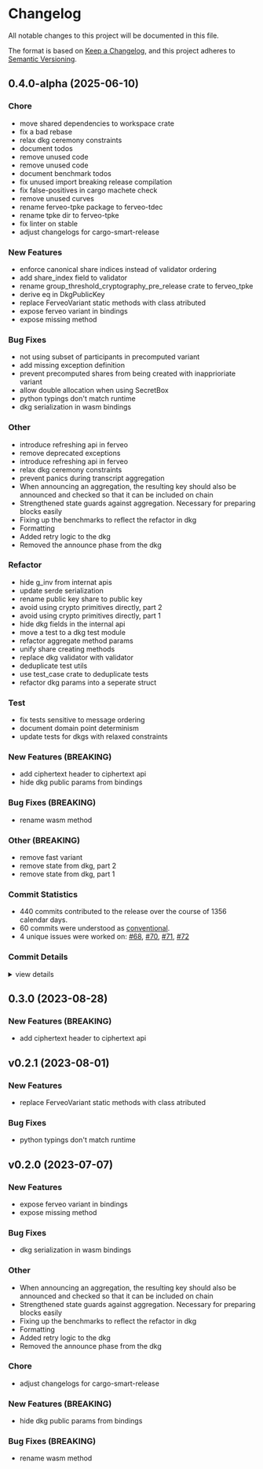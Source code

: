 # Changelog

All notable changes to this project will be documented in this file.

The format is based on [Keep a Changelog](https://keepachangelog.com/en/1.0.0/),
and this project adheres to [Semantic Versioning](https://semver.org/spec/v2.0.0.html).

## 0.4.0-alpha (2025-06-10)

<csr-id-983110c4dbb41eb7f0fba2c06f561b68718d0f29/>
<csr-id-dc2f1675b32f9550bf9333091e8f06ad130397e9/>
<csr-id-f98a417091644cf7b99b7c4702fadb0629a9d0cf/>
<csr-id-72b8484010979d5564dff9f89556f0e1564911e1/>
<csr-id-d547a81743fc21679cc2e2d199c7e2f97424fe5d/>
<csr-id-280c37e8eda75a982b0c281f8da655f149c035df/>
<csr-id-e79b4e5b05f83d16e23388edb04f2fed4674a355/>
<csr-id-87c5f34fd44dfefe85f345c324535868a70df30a/>
<csr-id-0e6c03ee643af057ddae5c275d33879019776c5b/>
<csr-id-749a846bb9a5c129bbc0cf7ff25a84ca6dbdb8a5/>
<csr-id-58002f50155df31a11b9d58d94750a2ed1076102/>
<csr-id-de4cde2db6ac5f87f7675e8956bb4c71f067bb4f/>
<csr-id-99632e8af6477a1e8d46d198fb7144a5c015a49f/>
<csr-id-0eb5bd48b598709dd0fc54adb424f5f41ce52e92/>
<csr-id-0117a87d8fd753b60d55570c6587a81d5cfd6051/>
<csr-id-93807a2c92a271e7c0f8ebc31c76604d805fbd7c/>
<csr-id-47138489bc9567674b57d61b0d105ff6c1c7cb6c/>
<csr-id-81bc1cbb7c51db655db859684f29f86150bba072/>
<csr-id-e6a7f6e55a34d892e664160f1f8cffe6e88c79da/>
<csr-id-caef6ef73dd43a9952d783fcf18abb893b36635f/>
<csr-id-159475028209948eb40388458a24b0a086afc311/>
<csr-id-d3fb002e52774cd14bff0d1187a2634fad6eea51/>
<csr-id-d786fae33b01cd0863f29b70810dfcc847f2542b/>
<csr-id-09f26b39ddc71d9a4b1f226e2dafbdb4c51a7caa/>
<csr-id-ec58fe1828d0560525c80cd1dc4013915b0ac54e/>
<csr-id-b67aef9622d3b7a936ba3f930fb13609ae55a409/>
<csr-id-ba12d6b861447d4f2017cee37fe075651d114534/>
<csr-id-0ef7de4c9b4442e2c6125d457de9420146be50b7/>
<csr-id-cfa8c990aa166623d4c596f2a4eb5638ab8a8848/>
<csr-id-8b26396cc26ceeddca52dc37ac9461f0bb93ecfe/>
<csr-id-514221ebb052f6757c49c0c7ed2ff097fb878b34/>
<csr-id-3d987585e28c5543107af5cb3705af28fae88461/>
<csr-id-4bb41585cd6f93e58bbd047c27fd3e68ab9e723e/>
<csr-id-4af8017fa6921c14080dab7790f519cd9394a7d5/>
<csr-id-935be2dc056a8d295fff8c2e937fc23f8fa80f7e/>
<csr-id-52f441cae1ac8ed6c88743082bd2434f3cad9012/>
<csr-id-66d25aecb5a3e29784f6d2ef1a7977ce4a2d406a/>
<csr-id-06ae244941d8eb93aff63a4ff1e5088c3deccd1b/>
<csr-id-4a8375d1873560241ae8eea96230a42635ed1764/>
<csr-id-9aca6aeeef0f88b5d9968829944caf6aec068398/>
<csr-id-6fd65bd506a0502da39ea4fa292e5fc1669abc27/>
<csr-id-6e3369d11cfd4ec751775e1eee82f8192b51943e/>
<csr-id-c9f1adc19198464d99d5759391e6b967ab505a70/>
<csr-id-315d2b4cc2825e13820d9c64639490c44b538385/>

### Chore

 - <csr-id-983110c4dbb41eb7f0fba2c06f561b68718d0f29/> move shared dependencies to workspace crate
 - <csr-id-dc2f1675b32f9550bf9333091e8f06ad130397e9/> fix a bad rebase
 - <csr-id-f98a417091644cf7b99b7c4702fadb0629a9d0cf/> relax dkg ceremony constraints
 - <csr-id-72b8484010979d5564dff9f89556f0e1564911e1/> document todos
 - <csr-id-d547a81743fc21679cc2e2d199c7e2f97424fe5d/> remove unused code
 - <csr-id-280c37e8eda75a982b0c281f8da655f149c035df/> remove unused code
 - <csr-id-e79b4e5b05f83d16e23388edb04f2fed4674a355/> document benchmark todos
 - <csr-id-87c5f34fd44dfefe85f345c324535868a70df30a/> fix unused import breaking release compilation
 - <csr-id-0e6c03ee643af057ddae5c275d33879019776c5b/> fix false-positives in cargo machete check
 - <csr-id-749a846bb9a5c129bbc0cf7ff25a84ca6dbdb8a5/> remove unused curves
 - <csr-id-58002f50155df31a11b9d58d94750a2ed1076102/> rename ferveo-tpke package to ferveo-tdec
 - <csr-id-de4cde2db6ac5f87f7675e8956bb4c71f067bb4f/> rename tpke dir to ferveo-tpke
 - <csr-id-99632e8af6477a1e8d46d198fb7144a5c015a49f/> fix linter on stable
 - <csr-id-0eb5bd48b598709dd0fc54adb424f5f41ce52e92/> adjust changelogs for cargo-smart-release

### New Features

 - <csr-id-6670da7df8e0ff8c2210900cdb44a18dfd220892/> enforce canonical share indices instead of validator ordering
 - <csr-id-830cbc859b23c0bf43373bf47c18aedbb54943a2/> add share_index field to validator
 - <csr-id-40cf1c380f682fd99ebeafae8ae296befb3fb81e/> rename group_threshold_cryptography_pre_release crate to ferveo_tpke
 - <csr-id-52efe010264bdd5978111e148190359b9383d53e/> derive eq in DkgPublicKey
 - <csr-id-50511fff3c9829d6f2004360be93b67730f66f1f/> replace FerveoVariant static methods with class atributed
 - <csr-id-e8d05981ee2cc983966c037babeebe5ba0134ffc/> expose ferveo variant in bindings
 - <csr-id-e51656260f2ec8c607add8a63e6832786915b201/> expose missing method

### Bug Fixes

 - <csr-id-975dae0d5f8d1a2e5c061fbc8d11b1cc73c867d7/> not using subset of participants in precomputed variant
 - <csr-id-e903c1ba6f84c9656aa5777b62a0885362c6fa08/> add missing exception definition
 - <csr-id-aebaab39e18a1c114e2aaae62ec9061d49f7a78a/> prevent precomputed shares from being created with inapprioriate variant
 - <csr-id-b8fd959943c604eb0152e6715a13095501b906bb/> allow double allocation when using SecretBox
 - <csr-id-be900653a80e3570300f5a126af98660ab59a7d2/> python typings don't match runtime
 - <csr-id-99ebfecdb7967c4858f918d27ce13cc635c329ac/> dkg serialization in wasm bindings

### Other

 - <csr-id-0117a87d8fd753b60d55570c6587a81d5cfd6051/> introduce refreshing api in ferveo
 - <csr-id-93807a2c92a271e7c0f8ebc31c76604d805fbd7c/> remove deprecated exceptions
 - <csr-id-47138489bc9567674b57d61b0d105ff6c1c7cb6c/> introduce refreshing api in ferveo
 - <csr-id-81bc1cbb7c51db655db859684f29f86150bba072/> relax dkg ceremony constraints
 - <csr-id-e6a7f6e55a34d892e664160f1f8cffe6e88c79da/> prevent panics during transcript aggregation
 - <csr-id-caef6ef73dd43a9952d783fcf18abb893b36635f/> When announcing an aggregation, the resulting key should also be announced and checked so that it can be included on chain
 - <csr-id-159475028209948eb40388458a24b0a086afc311/> Strengthened state guards against aggregation. Necessary for preparing blocks easily
 - <csr-id-d3fb002e52774cd14bff0d1187a2634fad6eea51/> Fixing up the benchmarks to reflect the refactor in dkg
 - <csr-id-d786fae33b01cd0863f29b70810dfcc847f2542b/> Formatting
 - <csr-id-09f26b39ddc71d9a4b1f226e2dafbdb4c51a7caa/> Added retry logic to the dkg
 - <csr-id-ec58fe1828d0560525c80cd1dc4013915b0ac54e/> Removed the announce phase from the dkg

### Refactor

 - <csr-id-b67aef9622d3b7a936ba3f930fb13609ae55a409/> hide g_inv from internat apis
 - <csr-id-ba12d6b861447d4f2017cee37fe075651d114534/> update serde serialization
 - <csr-id-0ef7de4c9b4442e2c6125d457de9420146be50b7/> rename public key share to public key
 - <csr-id-cfa8c990aa166623d4c596f2a4eb5638ab8a8848/> avoid using crypto primitives directly, part 2
 - <csr-id-8b26396cc26ceeddca52dc37ac9461f0bb93ecfe/> avoid using crypto primitives directly, part 1
 - <csr-id-514221ebb052f6757c49c0c7ed2ff097fb878b34/> hide dkg fields in the internal api
 - <csr-id-3d987585e28c5543107af5cb3705af28fae88461/> move a test to a dkg test module
 - <csr-id-4bb41585cd6f93e58bbd047c27fd3e68ab9e723e/> refactor aggregate method params
 - <csr-id-4af8017fa6921c14080dab7790f519cd9394a7d5/> unify share creating methods
 - <csr-id-935be2dc056a8d295fff8c2e937fc23f8fa80f7e/> replace dkg validator with validator
 - <csr-id-52f441cae1ac8ed6c88743082bd2434f3cad9012/> deduplicate test utils
 - <csr-id-66d25aecb5a3e29784f6d2ef1a7977ce4a2d406a/> use test_case crate to deduplicate tests
 - <csr-id-06ae244941d8eb93aff63a4ff1e5088c3deccd1b/> refactor dkg params into a seperate struct

### Test

 - <csr-id-4a8375d1873560241ae8eea96230a42635ed1764/> fix tests sensitive to message ordering
 - <csr-id-9aca6aeeef0f88b5d9968829944caf6aec068398/> document domain point determinism
 - <csr-id-6fd65bd506a0502da39ea4fa292e5fc1669abc27/> update tests for dkgs with relaxed constraints

### New Features (BREAKING)

 - <csr-id-1800d3c5db164947c7cae35433fb8e3ad2650b66/> add ciphertext header to ciphertext api
 - <csr-id-8b6e6f5834d7b736a1d7baf3ddbfa7c60837b9bb/> hide dkg public params from bindings

### Bug Fixes (BREAKING)

 - <csr-id-7388027cb6c77357e8b4d24a891e24a9b4ea2031/> rename wasm method

### Other (BREAKING)

 - <csr-id-6e3369d11cfd4ec751775e1eee82f8192b51943e/> remove fast variant
 - <csr-id-c9f1adc19198464d99d5759391e6b967ab505a70/> remove state from dkg, part 2
 - <csr-id-315d2b4cc2825e13820d9c64639490c44b538385/> remove state from dkg, part 1

### Commit Statistics

<csr-read-only-do-not-edit/>

 - 440 commits contributed to the release over the course of 1356 calendar days.
 - 60 commits were understood as [conventional](https://www.conventionalcommits.org).
 - 4 unique issues were worked on: [#68](https://github.com/nucypher/ferveo/issues/68), [#70](https://github.com/nucypher/ferveo/issues/70), [#71](https://github.com/nucypher/ferveo/issues/71), [#72](https://github.com/nucypher/ferveo/issues/72)

### Commit Details

<csr-read-only-do-not-edit/>

<details><summary>view details</summary>

 * **[#68](https://github.com/nucypher/ferveo/issues/68)**
    - Simplify validator sets in dkg state machine ([`73b729a`](https://github.com/nucypher/ferveo/commit/73b729a523b391d40e7a9fe4cbbcdb17557cf089))
 * **[#70](https://github.com/nucypher/ferveo/issues/70)**
    - Dkg State Machine refactor ([`8594316`](https://github.com/nucypher/ferveo/commit/85943169e27d7dbbdce835d6563ac4d838a410e1))
 * **[#71](https://github.com/nucypher/ferveo/issues/71)**
    - Added serialization/deserialization to the dkg state machine ([`653be13`](https://github.com/nucypher/ferveo/commit/653be13c8a9d7de2e98ac76eca3aadf8f8cadf4a))
 * **[#72](https://github.com/nucypher/ferveo/issues/72)**
    - Refactor subproductdomain ([`2d8026b`](https://github.com/nucypher/ferveo/commit/2d8026b2299fd9b67c77fb3b4e565ff9f4e6505b))
 * **Uncategorized**
    - Release ferveo-common-nucypher-temp4 v0.4.0-alpha, subproductdomain-nucypher-temp4 v0.4.0-alpha, ferveo-tdec-temp4 v0.4.0-alpha, ferveo-nucypher-temp4 v0.4.0-alpha ([`b962402`](https://github.com/nucypher/ferveo/commit/b96240209bea70d43016a66301af9bf5fe5a8970))
    - Cargo stuff ([`888535c`](https://github.com/nucypher/ferveo/commit/888535c2b932f855e6080ad388f5a800644cc607))
    - TODO ([`29fdc1a`](https://github.com/nucypher/ferveo/commit/29fdc1a69d5d073f54035d06a7c3279a353c6fa8))
    - Python binding tests for handover ([`0c2e2e3`](https://github.com/nucypher/ferveo/commit/0c2e2e38e1e20506dc3cfe27c1e9722bd17effee))
    - Reminder to randomize ETH addresses in tests ([`901d4fb`](https://github.com/nucypher/ferveo/commit/901d4fb39691891d91ea54bd8bf6c57c5b2e3b53))
    - Refactor tests in python bindings ([`55f006f`](https://github.com/nucypher/ferveo/commit/55f006f5e828d751f0c7a85b0ef25cdc1d383d46))
    - Handover in python bindings ([`05a5dd1`](https://github.com/nucypher/ferveo/commit/05a5dd100a51992e40c0a00b416fca9b5b1f28ac))
    - High-level API for finalizing handover ([`ee8f838`](https://github.com/nucypher/ferveo/commit/ee8f838133956e9287d07a4679f2eb0f67637616))
    - Make HandoverTranscript serializable ([`f3e8852`](https://github.com/nucypher/ferveo/commit/f3e885252d2861348a3ddbda4b2dd02c578150ab))
    - Unused type ([`d326da4`](https://github.com/nucypher/ferveo/commit/d326da40987210a38682e2132bc654cd3b295624))
    - Function to generate handover transcript at the API level ([`afed604`](https://github.com/nucypher/ferveo/commit/afed6040b803c85562ff278b37edb3a09f585361))
    - Function to generate handover transcripts at the DKG level ([`7732a96`](https://github.com/nucypher/ferveo/commit/7732a963f421331b7e71e051842fa33abae67874))
    - Rename finalize_handover ([`2dbc033`](https://github.com/nucypher/ferveo/commit/2dbc033d8babf6d21d835095fc410cc6d2fd7506))
    - Comments ([`ba2b56a`](https://github.com/nucypher/ferveo/commit/ba2b56ab9f8e162c24a79f9c3821a92dd86a6435))
    - Use aggregate.get_share_for_validator() ([`3140a63`](https://github.com/nucypher/ferveo/commit/3140a63f6d7a275fff9a868e14928451a4eed4f1))
    - Refactor domain points ([`7320560`](https://github.com/nucypher/ferveo/commit/7320560a0524248ae1683f3623ee4b9e0f2c74e1))
    - Bye bye, PubliclyVerifiableParams ([`8c13439`](https://github.com/nucypher/ferveo/commit/8c13439fafb6e70d54cda312f09b49ad03b864db))
    - Sq address ([`487a433`](https://github.com/nucypher/ferveo/commit/487a433b1b4e92a1233c2fb05a5d5a1e738f45c0))
    - Sq annoying ([`c3f4181`](https://github.com/nucypher/ferveo/commit/c3f41818aa20ee978f4c05619188d878c46394e9))
    - PubliclyVerifiableDKG now internally maps Validators by index, not address ([`ea66d41`](https://github.com/nucypher/ferveo/commit/ea66d41737637ce7a8da6cb641cd12282ce1c1a1))
    - Asdfasdf ([`4aa660b`](https://github.com/nucypher/ferveo/commit/4aa660bd5fe8e7fa1181fea113356c46e8209981))
    - Test checking that PubliclyVerifiableDkg doesn't reorder validators ([`f6c2747`](https://github.com/nucypher/ferveo/commit/f6c2747e4689da21cedc5b96b10e7fbb31bed844))
    - Remove annoying debug message ([`3a17d76`](https://github.com/nucypher/ferveo/commit/3a17d76245d1358b47db0d462ce08e5ef54175ce))
    - Some additional test clarifications ([`f0f342b`](https://github.com/nucypher/ferveo/commit/f0f342bf58dbfe3c2b5f473ad50ca63ebb30c468))
    - High-level test showing handover using the PVSS API ([`cdf2c2f`](https://github.com/nucypher/ferveo/commit/cdf2c2f14236c9f4aa42dccbb727911f9dabbfd6))
    - Additional pvss-level checks before and after handover ([`7b5ff45`](https://github.com/nucypher/ferveo/commit/7b5ff45b709a6ce9b13124e15093d29918684780))
    - Simplify do_verify_full and do_verify_aggregation API ([`eccc0e3`](https://github.com/nucypher/ferveo/commit/eccc0e304a411f896d6e83d744581dd271ec843a))
    - Function to validate single share from transcript components ([`9980328`](https://github.com/nucypher/ferveo/commit/9980328a0da5036e672e250ed621d787d765ef1f))
    - First pass at handover function at PVSS level ([`7d7a761`](https://github.com/nucypher/ferveo/commit/7d7a761ae55dd52f54b5e330d54db6d90653cec8))
    - Add share index to HandoverTranscript struct ([`4d6f8a4`](https://github.com/nucypher/ferveo/commit/4d6f8a41760869697fd117ef496569a223abe1f8))
    - Always validate handover transcripts when finalizing them ([`653edd3`](https://github.com/nucypher/ferveo/commit/653edd353be98d6ac2159b8150d751e5a917cb91))
    - Extract function to generate share commitments from transcript poly commitments ([`4156211`](https://github.com/nucypher/ferveo/commit/4156211fd5d6fdc703fa7b2e9cf136c293650ff2))
    - Linting ([`5bf2f80`](https://github.com/nucypher/ferveo/commit/5bf2f80e103447c328974c18176ba1c5cfe8df77))
    - Function to finalize handover by the departing participant ([`f7f1230`](https://github.com/nucypher/ferveo/commit/f7f1230b5bdd1769aa391e22bf6ff2de106fa04a))
    - Extend test to show handover can finalize correctly ([`852ca44`](https://github.com/nucypher/ferveo/commit/852ca44e186503744cb92d6959ba527eb54103c4))
    - Draft for testing handover transcripts ([`9ac5f88`](https://github.com/nucypher/ferveo/commit/9ac5f88801e2cdf422a9cdad2cbe55ae12730c6c))
    - First draft of HandoverTranscript - a.k.a. The Baton ([`3a4b356`](https://github.com/nucypher/ferveo/commit/3a4b3568e9e9efe539069e53604098712e16a227))
    - Merge pull request #186 from cygnusv/spongebob ([`bc64858`](https://github.com/nucypher/ferveo/commit/bc6485811b40b1025115159a2504f49fac4789a8))
    - Link some TODOs and FIXMEs with issues ([`f7a0065`](https://github.com/nucypher/ferveo/commit/f7a00658cd121c2c1304d3ea628240765053515d))
    - Remove generator inverse from API ([`bf1cf0f`](https://github.com/nucypher/ferveo/commit/bf1cf0fd965edb3e7530ccefab428d1dad08c9dd))
    - Remove unnecessary code in context.rs ([`0efb567`](https://github.com/nucypher/ferveo/commit/0efb567655f681d6f007fe1624c7d60515d0423b))
    - At the API level, use local type for Refresh Transcripts ([`664f8ea`](https://github.com/nucypher/ferveo/commit/664f8eae55e0d27cddc49b1996e128bb2879c004))
    - Common test parameters for shares_num and threshold ([`66bfd37`](https://github.com/nucypher/ferveo/commit/66bfd37cb705e4e4e0862b0aa5c4c1c6d3fee698))
    - Code areas marked for refactor or removal ([`35eb653`](https://github.com/nucypher/ferveo/commit/35eb65318e24e689bb5370895b75aa7ab2827eaa))
    - Fix share refresh test at the API level! ([`096b91c`](https://github.com/nucypher/ferveo/commit/096b91c12fad2da9f1969f24a8d9e2be98388f1b))
    - Add refresh functionality at API level ([`b6aac7d`](https://github.com/nucypher/ferveo/commit/b6aac7d1bad08d3d823aeeb27c6fe730b26185a1))
    - New AggregatedTranscript constructor from an existing aggregate ([`5c797aa`](https://github.com/nucypher/ferveo/commit/5c797aab811576e63ef97071df155555672dead1))
    - Consider using multipairings ([`a3f607d`](https://github.com/nucypher/ferveo/commit/a3f607dcf5961973ad365f5bb5ed14d5272d3547))
    - Generating random DKG public keys should only be a test function ([`031aad5`](https://github.com/nucypher/ferveo/commit/031aad5788fae91e58fb0dd0831336ddf17b0b4f))
    - Use PublicKeys instead of internal G2 type when possible ([`8296118`](https://github.com/nucypher/ferveo/commit/8296118807587b04a6773c9edb2116635c1a349a))
    - Explicitly rename DKG PublicKeys to avoid confusion with Validator PKs ([`dceac71`](https://github.com/nucypher/ferveo/commit/dceac71f876f4f5f487aa3538697efa35a64d861))
    - Assorted cleanup ([`b3df880`](https://github.com/nucypher/ferveo/commit/b3df8808f391cb1710be507725277e3ad08a6bdc))
    - Tidy up imports in several places ([`8a52e07`](https://github.com/nucypher/ferveo/commit/8a52e07e2883794fa945be04d82af6301a48bf19))
    - Pass Keypairs as input to unblind BlindedKeyShares ([`bad0d3b`](https://github.com/nucypher/ferveo/commit/bad0d3bf1aad626c4b6af7cf0ffa8f83654728f1))
    - Recovery tests are broken. Marked as ignored and adjusted to compile ([`8f37b71`](https://github.com/nucypher/ferveo/commit/8f37b71023e7d66740446434d88a091abc9a87d8))
    - Point out that aggregate coefficients need to be updated too ([`48a5463`](https://github.com/nucypher/ferveo/commit/48a546334d7abcb0307b624d1ef983a4dd5cef18))
    - Fix test_dkg_simple_tdec_share_refreshing test! ([`1990248`](https://github.com/nucypher/ferveo/commit/1990248b04269a20e4f954fa86557216844ee701))
    - DKG level method for validators to create refresh transcripts ([`cd44ebe`](https://github.com/nucypher/ferveo/commit/cd44ebe0d0f5d0b10aa26cec6523135872075a40))
    - Method to refresh an AggregateTranscript ([`9515704`](https://github.com/nucypher/ferveo/commit/951570477116d60443510848e4ab6c6311d226da))
    - Use UpdateTranscripts as input to update BlindedKeyShares ([`69b5099`](https://github.com/nucypher/ferveo/commit/69b509916833697bda5ea4bc93039d33d09fbbef))
    - Basic refresh tests work again! ([`a620dfd`](https://github.com/nucypher/ferveo/commit/a620dfd16ffd82033da0198ff46dfbb6e8248583))
    - Don't update private key shares directly at the PVSS level ([`f83a860`](https://github.com/nucypher/ferveo/commit/f83a860ca55c2adcd2c587cef87a70e13c36c880))
    - Use BlindedKeyShare at the PVSS level ([`13adb7b`](https://github.com/nucypher/ferveo/commit/13adb7ba99e95bc8c0e19c62ab12b7a9cd4d3909))
    - Introduce UpdatableBlindedKeyShare as part of refresh API ([`f7d04bc`](https://github.com/nucypher/ferveo/commit/f7d04bcb5969cd6bd52b3c615365ddf6ce475eef))
    - Preparing for refactor 3 ([`7a08698`](https://github.com/nucypher/ferveo/commit/7a08698b480fcb68aaf2b96018220178f6d91ddc))
    - Preparing refactor 2 ([`bf44976`](https://github.com/nucypher/ferveo/commit/bf449765be4bcfe48625a393bef1b2bf7f292272))
    - Preparing refactor ([`dae4d4e`](https://github.com/nucypher/ferveo/commit/dae4d4e3a4a3ac432761dc88a90a29d64e15cb84))
    - Code quality ([`956032f`](https://github.com/nucypher/ferveo/commit/956032ff964e7ace5cf0025c29af52d6a6a074c3))
    - Comments ([`3bf9014`](https://github.com/nucypher/ferveo/commit/3bf9014faf3521fc602b5dd1a644f04cf761fd43))
    - UpdateTranscript validation: poly commitments fit the update type ([`60268c3`](https://github.com/nucypher/ferveo/commit/60268c371242b7f0f185e30bdb96390bf0adec4b))
    - Cargo-fix'n stuff ([`418b204`](https://github.com/nucypher/ferveo/commit/418b2048646c2fb7a847057562d18c04fc9741a3))
    - UpdateTranscript validation: add consistency checks with update poly ([`c83e2d9`](https://github.com/nucypher/ferveo/commit/c83e2d92fb8385e5bca009e0d5e2a4f791fa5ea6))
    - First version of UpdateTranscript validation ([`50b2259`](https://github.com/nucypher/ferveo/commit/50b22590ea5cb09ee81c777b13dc49dc026d4d1d))
    - Use UpdateTranscripts instead of ShareUpdate ([`b63c927`](https://github.com/nucypher/ferveo/commit/b63c927378076556a8e1f50e996d1c4837901402))
    - Move methods to create updates from ShareUpdate to UpdateTranscript ([`40df9ae`](https://github.com/nucypher/ferveo/commit/40df9aefa24cf81bf1730ebfaa0171871d394c73))
    - UpdateTranscript struct to encapsulate updates and poly commitments ([`cac942a`](https://github.com/nucypher/ferveo/commit/cac942a591f34ba3440c1f53318915ad96ceb47b))
    - Verify share update in first tests ([`e7704db`](https://github.com/nucypher/ferveo/commit/e7704dbedcf593cd3b03708bd2f8d8c44b891e6a))
    - Clarification ([`86469bc`](https://github.com/nucypher/ferveo/commit/86469bc388fded0978efee19ade8a4a317ac0279))
    - ShareUpdate verification method ([`bf94aba`](https://github.com/nucypher/ferveo/commit/bf94aba7be8d480cd54374ea9fe4a0bcf85ed27c))
    - Some tests fixed: share updating should be done on top of blinded shares ([`ec9e368`](https://github.com/nucypher/ferveo/commit/ec9e3687799526c2567321cfa981e823e150204a))
    - Clarifying some refresh tests ([`1020d00`](https://github.com/nucypher/ferveo/commit/1020d007afd8472bde2da93d16a9a5d58df80b24))
    - Jammin' with Piotr: draft of share update helpers with verifiability ([`574d0ba`](https://github.com/nucypher/ferveo/commit/574d0ba63f5c239f6ebd53320c17d03e84e6bdd3))
    - Merge pull request #189 from piotr-roslaniec/workspace-deps ([`be98542`](https://github.com/nucypher/ferveo/commit/be9854252fdff297d99a63eb443a473ecfd41f5a))
    - Move shared dependencies to workspace crate ([`983110c`](https://github.com/nucypher/ferveo/commit/983110c4dbb41eb7f0fba2c06f561b68718d0f29))
    - Merge pull request #187 from piotr-roslaniec/remove-fast-variant ([`b72a338`](https://github.com/nucypher/ferveo/commit/b72a33803852bfaf444d6c2c4a278f93f334ab89))
    - Remove fast variant ([`6e3369d`](https://github.com/nucypher/ferveo/commit/6e3369d11cfd4ec751775e1eee82f8192b51943e))
    - Fix a bad rebase ([`dc2f167`](https://github.com/nucypher/ferveo/commit/dc2f1675b32f9550bf9333091e8f06ad130397e9))
    - Merge pull request #185 from piotr-roslaniec/aggregate-from-subset ([`299a471`](https://github.com/nucypher/ferveo/commit/299a471d2ee658ca374c3400ccac8fd24bb8d1a1))
    - Merge pull request #183 from piotr-roslaniec/remove-dkg-state ([`aa69b36`](https://github.com/nucypher/ferveo/commit/aa69b364a57c511f96f8c2f1b1f0c36ab2309e50))
    - Merge pull request #182 from piotr-roslaniec/domain_points ([`703cbdd`](https://github.com/nucypher/ferveo/commit/703cbdd83451c7e3a0eacdb4f3bdc64839234f69))
    - Not using subset of participants in precomputed variant ([`975dae0`](https://github.com/nucypher/ferveo/commit/975dae0d5f8d1a2e5c061fbc8d11b1cc73c867d7))
    - Fix tests sensitive to message ordering ([`4a8375d`](https://github.com/nucypher/ferveo/commit/4a8375d1873560241ae8eea96230a42635ed1764))
    - Document domain point determinism ([`9aca6ae`](https://github.com/nucypher/ferveo/commit/9aca6aeeef0f88b5d9968829944caf6aec068398))
    - Introduce refreshing api in ferveo ([`0117a87`](https://github.com/nucypher/ferveo/commit/0117a87d8fd753b60d55570c6587a81d5cfd6051))
    - Merge pull request #175 from piotr-roslaniec/rewrite-refreshing ([`2c97934`](https://github.com/nucypher/ferveo/commit/2c97934251c04754b8c5353492823e3a97dc53a9))
    - Remove deprecated exceptions ([`93807a2`](https://github.com/nucypher/ferveo/commit/93807a2c92a271e7c0f8ebc31c76604d805fbd7c))
    - Hide g_inv from internat apis ([`b67aef9`](https://github.com/nucypher/ferveo/commit/b67aef9622d3b7a936ba3f930fb13609ae55a409))
    - Update serde serialization ([`ba12d6b`](https://github.com/nucypher/ferveo/commit/ba12d6b861447d4f2017cee37fe075651d114534))
    - Rename public key share to public key ([`0ef7de4`](https://github.com/nucypher/ferveo/commit/0ef7de4c9b4442e2c6125d457de9420146be50b7))
    - Remove state from dkg, part 2 ([`c9f1adc`](https://github.com/nucypher/ferveo/commit/c9f1adc19198464d99d5759391e6b967ab505a70))
    - Remove state from dkg, part 1 ([`315d2b4`](https://github.com/nucypher/ferveo/commit/315d2b4cc2825e13820d9c64639490c44b538385))
    - Introduce refreshing api in ferveo ([`4713848`](https://github.com/nucypher/ferveo/commit/47138489bc9567674b57d61b0d105ff6c1c7cb6c))
    - Avoid using crypto primitives directly, part 2 ([`cfa8c99`](https://github.com/nucypher/ferveo/commit/cfa8c990aa166623d4c596f2a4eb5638ab8a8848))
    - Avoid using crypto primitives directly, part 1 ([`8b26396`](https://github.com/nucypher/ferveo/commit/8b26396cc26ceeddca52dc37ac9461f0bb93ecfe))
    - Merge pull request #173 from piotr-roslaniec/relax-dkg-ceremony ([`a438438`](https://github.com/nucypher/ferveo/commit/a438438418fbc27eef63e0847f3b3577b8d37a2b))
    - Apply pr suggestions ([`61d6e64`](https://github.com/nucypher/ferveo/commit/61d6e641ecaf81c3bbc2febec0aa5d73cccfd8b7))
    - Merge pull request #172 from piotr-roslaniec/external-share-idx ([`15776e7`](https://github.com/nucypher/ferveo/commit/15776e73f1086f299ab592492157728e84c2007f))
    - Update tests for dkgs with relaxed constraints ([`6fd65bd`](https://github.com/nucypher/ferveo/commit/6fd65bd506a0502da39ea4fa292e5fc1669abc27))
    - Hide dkg fields in the internal api ([`514221e`](https://github.com/nucypher/ferveo/commit/514221ebb052f6757c49c0c7ed2ff097fb878b34))
    - Move a test to a dkg test module ([`3d98758`](https://github.com/nucypher/ferveo/commit/3d987585e28c5543107af5cb3705af28fae88461))
    - Relax dkg ceremony constraints ([`81bc1cb`](https://github.com/nucypher/ferveo/commit/81bc1cbb7c51db655db859684f29f86150bba072))
    - Relax dkg ceremony constraints ([`f98a417`](https://github.com/nucypher/ferveo/commit/f98a417091644cf7b99b7c4702fadb0629a9d0cf))
    - Add missing exception definition ([`e903c1b`](https://github.com/nucypher/ferveo/commit/e903c1ba6f84c9656aa5777b62a0885362c6fa08))
    - Document todos ([`72b8484`](https://github.com/nucypher/ferveo/commit/72b8484010979d5564dff9f89556f0e1564911e1))
    - Refactor aggregate method params ([`4bb4158`](https://github.com/nucypher/ferveo/commit/4bb41585cd6f93e58bbd047c27fd3e68ab9e723e))
    - Prevent panics during transcript aggregation ([`e6a7f6e`](https://github.com/nucypher/ferveo/commit/e6a7f6e55a34d892e664160f1f8cffe6e88c79da))
    - Remove unused code ([`d547a81`](https://github.com/nucypher/ferveo/commit/d547a81743fc21679cc2e2d199c7e2f97424fe5d))
    - Unify share creating methods ([`4af8017`](https://github.com/nucypher/ferveo/commit/4af8017fa6921c14080dab7790f519cd9394a7d5))
    - Remove unused code ([`280c37e`](https://github.com/nucypher/ferveo/commit/280c37e8eda75a982b0c281f8da655f149c035df))
    - Replace dkg validator with validator ([`935be2d`](https://github.com/nucypher/ferveo/commit/935be2dc056a8d295fff8c2e937fc23f8fa80f7e))
    - Enforce canonical share indices instead of validator ordering ([`6670da7`](https://github.com/nucypher/ferveo/commit/6670da7df8e0ff8c2210900cdb44a18dfd220892))
    - Add share_index field to validator ([`830cbc8`](https://github.com/nucypher/ferveo/commit/830cbc859b23c0bf43373bf47c18aedbb54943a2))
    - Merge pull request #171 from piotr-roslaniec/python-versions ([`de9cf36`](https://github.com/nucypher/ferveo/commit/de9cf36ad88a0242e43bbc6339eb840b6d97d88c))
    - Prevent precomputed shares from being created with inapprioriate variant ([`aebaab3`](https://github.com/nucypher/ferveo/commit/aebaab39e18a1c114e2aaae62ec9061d49f7a78a))
    - Document benchmark todos ([`e79b4e5`](https://github.com/nucypher/ferveo/commit/e79b4e5b05f83d16e23388edb04f2fed4674a355))
    - Allow double allocation when using SecretBox ([`b8fd959`](https://github.com/nucypher/ferveo/commit/b8fd959943c604eb0152e6715a13095501b906bb))
    - Deduplicate test utils ([`52f441c`](https://github.com/nucypher/ferveo/commit/52f441cae1ac8ed6c88743082bd2434f3cad9012))
    - Use test_case crate to deduplicate tests ([`66d25ae`](https://github.com/nucypher/ferveo/commit/66d25aecb5a3e29784f6d2ef1a7977ce4a2d406a))
    - Refactor dkg params into a seperate struct ([`06ae244`](https://github.com/nucypher/ferveo/commit/06ae244941d8eb93aff63a4ff1e5088c3deccd1b))
    - Merge pull request #166 from nucypher/chores ([`7350d91`](https://github.com/nucypher/ferveo/commit/7350d91708af55b5aa939a3f7e9cd62e7de7359a))
    - Fix unused import breaking release compilation ([`87c5f34`](https://github.com/nucypher/ferveo/commit/87c5f34fd44dfefe85f345c324535868a70df30a))
    - Fix false-positives in cargo machete check ([`0e6c03e`](https://github.com/nucypher/ferveo/commit/0e6c03ee643af057ddae5c275d33879019776c5b))
    - Remove unused curves ([`749a846`](https://github.com/nucypher/ferveo/commit/749a846bb9a5c129bbc0cf7ff25a84ca6dbdb8a5))
    - Rename ferveo-tpke package to ferveo-tdec ([`58002f5`](https://github.com/nucypher/ferveo/commit/58002f50155df31a11b9d58d94750a2ed1076102))
    - Rename tpke dir to ferveo-tpke ([`de4cde2`](https://github.com/nucypher/ferveo/commit/de4cde2db6ac5f87f7675e8956bb4c71f067bb4f))
    - Rename group_threshold_cryptography_pre_release crate to ferveo_tpke ([`40cf1c3`](https://github.com/nucypher/ferveo/commit/40cf1c380f682fd99ebeafae8ae296befb3fb81e))
    - Derive eq in DkgPublicKey ([`52efe01`](https://github.com/nucypher/ferveo/commit/52efe010264bdd5978111e148190359b9383d53e))
    - Merge pull request #158 from cygnusv/detection ([`a979fd6`](https://github.com/nucypher/ferveo/commit/a979fd6d15a0f9f7313fbcef08606674566bf64e))
    - Linting and stuff ([`1704f86`](https://github.com/nucypher/ferveo/commit/1704f86c40de0a074878f358fe075a8086bf1a55))
    - TODOs and comments ([`3b3ff48`](https://github.com/nucypher/ferveo/commit/3b3ff487555958255cdd078cd553f534f074b108))
    - Fix test_dkg_simple_tdec_share_refreshing() ([`8407f78`](https://github.com/nucypher/ferveo/commit/8407f781e25761a17179002c59dbc00ea0326d8e))
    - Definitely fix test_dkg_simple_tdec_share_recovery ([`ab5e58c`](https://github.com/nucypher/ferveo/commit/ab5e58c44707a7b52d93ca911ec0d452e4a7a2d7))
    - Almost fix test_dkg_simple_tdec_share_recovery ([`8ef9e7f`](https://github.com/nucypher/ferveo/commit/8ef9e7ff809af400808dbbc750d2afa25a7cde53))
    - Remove incorrect share refresh utility functions ([`ce675a6`](https://github.com/nucypher/ferveo/commit/ce675a61573fa2e43894229d551ea027fccc2e4a))
    - Simplify share refresh test ([`d732196`](https://github.com/nucypher/ferveo/commit/d7321966f7bb67fb3b2d1daa9c8545140e8df5f3))
    - Simplify simple recovery test ([`7c26487`](https://github.com/nucypher/ferveo/commit/7c264874d442d1ef5286499b2d250bb1a63d914e))
    - Make sure test for recovery at original point is correct ([`b65798f`](https://github.com/nucypher/ferveo/commit/b65798f28cd62323adc886aae5b39f13202e23a3))
    - Clarify how the degree in make_random_polynomial_with_root is defined ([`6115976`](https://github.com/nucypher/ferveo/commit/6115976bdf4d07a1a4ea28ad05e1669e2028eaac))
    - Cleaning up the DKG recovery test, in preparation for bug fixing ([`2d30abf`](https://github.com/nucypher/ferveo/commit/2d30abf5b4265ee7b890f07237d49f9d256daa20))
    - Helper functions to prepare share updates for both recovery & refresh ([`39ec865`](https://github.com/nucypher/ferveo/commit/39ec865c02466e727bca067fd59614d7123c5ae5))
    - Rename random polynomial function for refresh & recovery ([`b6d1f41`](https://github.com/nucypher/ferveo/commit/b6d1f416fc96fe637765126b7fe8dca253f94c23))
    - Adapting recovery & refresh tests ([`5c141e1`](https://github.com/nucypher/ferveo/commit/5c141e189c5bf0d33190b9f359f1d7ce589703b8))
    - Relocate refresh.rs module from tpke to ferveo crate ([`372f5d7`](https://github.com/nucypher/ferveo/commit/372f5d7224e2abccbc2b1bbd344f3a761f987f3b))
    - Remove Pvss type alias ([`59aacbb`](https://github.com/nucypher/ferveo/commit/59aacbb2a71e9910daed2d8dabfd491f3e786ba0))
    - Merge pull request #159 from nucypher/set-msrv-wasm-tools ([`0a73aa3`](https://github.com/nucypher/ferveo/commit/0a73aa38950c43fc059d210b43496a6cbaceb341))
    - Fix linter on stable ([`99632e8`](https://github.com/nucypher/ferveo/commit/99632e8af6477a1e8d46d198fb7144a5c015a49f))
    - Release ferveo-common-pre-release v0.1.1, group-threshold-cryptography-pre-release v0.2.0, ferveo-pre-release v0.3.0, safety bump ferveo-pre-release v0.3.0 ([`9c1970b`](https://github.com/nucypher/ferveo/commit/9c1970bb2d9bc36983b041b779a99cb0e95b6ec1))
    - Fix changelogs for cargo-smart-release ([`fe4ec4e`](https://github.com/nucypher/ferveo/commit/fe4ec4ec7667f513b6ebb4bd604303e6ff53a425))
    - Merge pull request #156 from derekpierre/acp ([`e2c4c2e`](https://github.com/nucypher/ferveo/commit/e2c4c2ee9efa20ee2f835530117dd03d67b142fb))
    - Merge pull request #155 from nucypher/update-ciphertext-api ([`bc0a6a5`](https://github.com/nucypher/ferveo/commit/bc0a6a56b9ae63aa6573c6ad045c73356b053058))
    - Apply pr suggestions ([`c06217c`](https://github.com/nucypher/ferveo/commit/c06217c06e16df17d0525027312d5c368f443cb6))
    - SharedSecret wasm-binding now derives AsRef. ([`c3fe68a`](https://github.com/nucypher/ferveo/commit/c3fe68a3214b398db617e687e5244371661a77f7))
    - Merge pull request #149 from cygnusv/thin ([`f44e1be`](https://github.com/nucypher/ferveo/commit/f44e1be4fe9a0a165d8b0b50ad29bb7f6818f672))
    - Appease linter. ([`2c1288b`](https://github.com/nucypher/ferveo/commit/2c1288b1adb983fdb432490d0a64a9a7cd929d76))
    - DkgPublicKey wasm-binding now derives From and AsRef. ([`ce7d280`](https://github.com/nucypher/ferveo/commit/ce7d280c46173297b0d123b54bac6e57e9f9cc36))
    - Add ciphertext header to ciphertext api ([`1800d3c`](https://github.com/nucypher/ferveo/commit/1800d3c5db164947c7cae35433fb8e3ad2650b66))
    - Clippy stuff ([`4337c3c`](https://github.com/nucypher/ferveo/commit/4337c3c312719987405f620f2e377cf493ece6d3))
    - Release ferveo-pre-release v0.2.1 ([`37ea895`](https://github.com/nucypher/ferveo/commit/37ea895e787ae013ffb2c8bb2d738b29a1c32163))
    - Merge pull request #139 from nucypher/fix-typings ([`dc9d81a`](https://github.com/nucypher/ferveo/commit/dc9d81a4128e1966effc11d6e6bb815958482d90))
    - Rename FerveoVariant attributes ([`0e7c561`](https://github.com/nucypher/ferveo/commit/0e7c5615a0660a69077e7b431dd24c5bb3d0f10d))
    - Add __hash__ to FerveoVariant ([`06321d7`](https://github.com/nucypher/ferveo/commit/06321d798fc30768173eec447aed753c34890194))
    - Add equality to FerveoVariant python bindings ([`cea467e`](https://github.com/nucypher/ferveo/commit/cea467e0bd48a096f70dd1c7ca24a7e4bd88b3d4))
    - Apply pr suggestions ([`6c1d4be`](https://github.com/nucypher/ferveo/commit/6c1d4becd89005d6698734caa9d681dde727bff6))
    - Add api conversion method to FerveoVariant ([`fbb97be`](https://github.com/nucypher/ferveo/commit/fbb97be59d991a263233a0b876da982143b2cbf2))
    - Apply pr suggestions ([`7cbe65d`](https://github.com/nucypher/ferveo/commit/7cbe65def65a76043d21763723ce98787cbf8eed))
    - Replace FerveoVariant static methods with class atributed ([`50511ff`](https://github.com/nucypher/ferveo/commit/50511fff3c9829d6f2004360be93b67730f66f1f))
    - Merge pull request #138 from nucypher/development ([`434fd5d`](https://github.com/nucypher/ferveo/commit/434fd5d07b54e72d120e9aa06cbc3e47848e6bcf))
    - Python typings don't match runtime ([`be90065`](https://github.com/nucypher/ferveo/commit/be900653a80e3570300f5a126af98660ab59a7d2))
    - Release ferveo-common-pre-release v0.1.0, subproductdomain-pre-release v0.1.0, group-threshold-cryptography-pre-release v0.1.0, ferveo-pre-release v0.2.0 ([`ffb9b21`](https://github.com/nucypher/ferveo/commit/ffb9b21619d0f5dc0fb309bf2f493d3c0c25e1f0))
    - Adjust changelogs for cargo-smart-release ([`0eb5bd4`](https://github.com/nucypher/ferveo/commit/0eb5bd48b598709dd0fc54adb424f5f41ce52e92))
    - Adjusting changelogs prior to release of ferveo-common-pre-release v0.1.0, subproductdomain-pre-release v0.1.0, group-threshold-cryptography-pre-release v0.1.0, ferveo-pre-release v0.2.0 ([`0ccba13`](https://github.com/nucypher/ferveo/commit/0ccba13b0608e2023d8792ac9b0402af5ebaad0b))
    - Release 0.1.0 crate versions ([`c02e305`](https://github.com/nucypher/ferveo/commit/c02e3050b7a9dcf0260a5eb4e42ff74f3788c3bf))
    - Release ferveo-common-pre-release@0.1.0-alpha.1 ([`2725ba4`](https://github.com/nucypher/ferveo/commit/2725ba455e2ae169af5be64c5f2261ec0c5ea648))
    - Release ferveo-pre-release@0.1.0-alpha.11 ([`f5f102e`](https://github.com/nucypher/ferveo/commit/f5f102e70e6333b572a0726261095b41ee0c42f6))
    - Merge pull request #134 from piotr-roslaniec/remove-ftt-opt ([`2338213`](https://github.com/nucypher/ferveo/commit/23382139265bc043769d41f4da9e0998f9ba9757))
    - Use general evaluation domain ([`2c20efb`](https://github.com/nucypher/ferveo/commit/2c20efb59d7d1075d6b1413b2ae7fbb55c422143))
    - Fix using bad number of domain points ([`d5ec5e0`](https://github.com/nucypher/ferveo/commit/d5ec5e0f9d1303e51a805c4dafbab7ed2efcb7be))
    - Merge remote-tracking branch 'upstream/pk-static-bytes' into development ([`e24d2cf`](https://github.com/nucypher/ferveo/commit/e24d2cf0067ec6d3770819ed1fd0792342d30605))
    - Merge pull request #137 from nucypher/ferveo-variant ([`802ddba`](https://github.com/nucypher/ferveo/commit/802ddba7a7b1694124395a8941e2ec93f0285ebe))
    - Merge pull request #136 from nucypher/pk-static-bytes ([`2b64c2e`](https://github.com/nucypher/ferveo/commit/2b64c2e8e5e594acffde734b65d212fde3df99e9))
    - Expose ferveo variant in bindings ([`e8d0598`](https://github.com/nucypher/ferveo/commit/e8d05981ee2cc983966c037babeebe5ba0134ffc))
    - Precomputed variant fails for non-power-of-two number of shares ([`8f45430`](https://github.com/nucypher/ferveo/commit/8f45430fb8b6198ae7895d8a598b9d0380f1e568))
    - Remove enforcement on number of shares ([`27c55d0`](https://github.com/nucypher/ferveo/commit/27c55d0c818d5a8e42801612519897844863190d))
    - Replace radix2 eval domain to mixed radix eval domain in ferveo ([`aa78183`](https://github.com/nucypher/ferveo/commit/aa7818320fed7b93d6c2e312e5bd7978da5d4717))
    - Benchmarks evaluation domains ([`9d3cb63`](https://github.com/nucypher/ferveo/commit/9d3cb63c2f50e7b556af5f388f4ca8a969907a08))
    - Update serialization tests where possible ([`3bc28d7`](https://github.com/nucypher/ferveo/commit/3bc28d7756567b4d68b262bf51cdeb53f61836fc))
    - Feat! use static arrays in ferveo public key serialization ([`f9ac1d7`](https://github.com/nucypher/ferveo/commit/f9ac1d70b0fc7df286438fa817537c31cb9e7682))
    - Merge pull request #132 from nucypher/development ([`2057782`](https://github.com/nucypher/ferveo/commit/2057782b0b0bb851e3cdf1fdeabdd60345c7eb36))
    - Release ferveo-pre-release@0.1.0-alpha.10 ([`8dc57d3`](https://github.com/nucypher/ferveo/commit/8dc57d3cf4958825830416574528c30d936bd046))
    - Merge pull request #131 from nucypher/fix-validator-msg-stub ([`0d4e973`](https://github.com/nucypher/ferveo/commit/0d4e973e007b16cff34d649ae107608c809349af))
    - Merge pull request #128 from nucypher/fix-dkg-pk-deser-wasm ([`ad22f46`](https://github.com/nucypher/ferveo/commit/ad22f4665d7d662c4fd723c748ebb0f201ceb9a9))
    - Fix ValidatorMessage stub in python bindings ([`4aeda15`](https://github.com/nucypher/ferveo/commit/4aeda15dd749694416f62fda0504f64bcbe2b444))
    - Expose missing method ([`e516562`](https://github.com/nucypher/ferveo/commit/e51656260f2ec8c607add8a63e6832786915b201))
    - Rename wasm method ([`7388027`](https://github.com/nucypher/ferveo/commit/7388027cb6c77357e8b4d24a891e24a9b4ea2031))
    - Dont hide shared deps behind features ([`3863842`](https://github.com/nucypher/ferveo/commit/38638429fcac9b303bf8a76a526a553c163a6e29))
    - Fix after rebase ([`81564a3`](https://github.com/nucypher/ferveo/commit/81564a3297c996b3fe5a9ed3830dc811d7d766ad))
    - Dkg serialization in wasm bindings ([`99ebfec`](https://github.com/nucypher/ferveo/commit/99ebfecdb7967c4858f918d27ce13cc635c329ac))
    - Merge pull request #127 from piotr-roslaniec/hide-dkg-public-params ([`ccdc209`](https://github.com/nucypher/ferveo/commit/ccdc20990ed3ad6ed8267e5dc54745a3a500b730))
    - Hide dkg public params from bindings ([`8b6e6f5`](https://github.com/nucypher/ferveo/commit/8b6e6f5834d7b736a1d7baf3ddbfa7c60837b9bb))
    - Merge pull request #126 from piotr-roslaniec/derive-equals ([`c259bf7`](https://github.com/nucypher/ferveo/commit/c259bf774939340fca0c2b90d3ee2fb2aa4ad947))
    - Merge pull request #125 from nucypher/naming-conflict ([`658af4b`](https://github.com/nucypher/ferveo/commit/658af4b48abbc6a4d0d03706f7c8986eb90e476d))
    - Merge pull request #125 from nucypher/naming-conflict ([`1dde2f1`](https://github.com/nucypher/ferveo/commit/1dde2f12c6d94d96ecfc024f06b5f89e7810720e))
    - Release ferveo-pre-release@0.1.0-alpha.8 ([`0842e87`](https://github.com/nucypher/ferveo/commit/0842e87cdbcb524e5796be021e96ed3c97a3f73d))
    - Update wasm-bindgen-derive to 0.2.1 ([`4a6a43a`](https://github.com/nucypher/ferveo/commit/4a6a43a043346a969ab0e0ed0c7641a7d6f5b376))
    - Merge pull request #119 from nucypher/nucypher-core-integration ([`52c1f27`](https://github.com/nucypher/ferveo/commit/52c1f27627798fa266d2e5079f5121cc71e8e284))
    - Merge pull request #118 from nucypher/expose-bindings-from-main-crate ([`11d6cea`](https://github.com/nucypher/ferveo/commit/11d6ceaf26f45c76dec0c5a9fcf5eae5301502d3))
    - Merge pull request #114 from piotr-roslaniec/python-exceptions ([`87d8f1c`](https://github.com/nucypher/ferveo/commit/87d8f1cf23e27e01c4a91c964a8327b24e4ad360))
    - Export py module making utility ([`3b02634`](https://github.com/nucypher/ferveo/commit/3b026342ade0ae2d02e210d8b7a72c580cc6e08e))
    - Rename PublicKey to FerveoPublicKey in python bindings ([`10cc1df`](https://github.com/nucypher/ferveo/commit/10cc1df897a81041cfef07b99f28e25de1e76ee8))
    - Expose DkgPublicKey.random in WASM bindings ([`d9edeb7`](https://github.com/nucypher/ferveo/commit/d9edeb7e07332b4e0c5960704206ef14f3c4e55c))
    - Bump wasm-bindgen and wasm-bindgen-derive versions ([`1b33424`](https://github.com/nucypher/ferveo/commit/1b334240c5c32334d4812020ca1b04de4b768a77))
    - Expose DkgPublicKey.random ([`48e54bd`](https://github.com/nucypher/ferveo/commit/48e54bd8d45a545b362fdca28f2a9dd92653f151))
    - Expose encrypt from api ([`fb4df1f`](https://github.com/nucypher/ferveo/commit/fb4df1fd727cf047629e0af37e29c1a8f1d7ed09))
    - Fix wasm locals exceeded ([`ac91e83`](https://github.com/nucypher/ferveo/commit/ac91e8359df44b72e5863da74ac71fe54f8eba81))
    - Update README.md ([`3adf188`](https://github.com/nucypher/ferveo/commit/3adf18857cfdcbd37aea78b7fe3f260ce174a805))
    - Publish 0.1.0-alpha.2 ([`8ce4697`](https://github.com/nucypher/ferveo/commit/8ce469734f08511ee3c897d09aa323a8a1ac62fe))
    - Publish ferveo@0.1.0-alpha.1 ([`1db0123`](https://github.com/nucypher/ferveo/commit/1db0123603a6f793e5f6485a89a7e6f0edbdffb1))
    - Fix import in benchmarks ([`1373b19`](https://github.com/nucypher/ferveo/commit/1373b194830162c1eb22b386bd1b12d7c5253df8))
    - Rename PublicKey to FerveoPublicKey in wasm bindings ([`0f399ef`](https://github.com/nucypher/ferveo/commit/0f399ef9b428889f99b65b57d4968b7afff91383))
    - Release pre-release crates ([`8df87ff`](https://github.com/nucypher/ferveo/commit/8df87ff36ac81bd9e60013cda892d31ddf402868))
    - Apply changes for nucypher-core integration ([`b69949c`](https://github.com/nucypher/ferveo/commit/b69949ca53b24d7f5fc4e71f3a0d7ca8e5d8d034))
    - Fix clippy warning ([`494d061`](https://github.com/nucypher/ferveo/commit/494d06174b4afc1caa706297f02389dd6c5ae63a))
    - Update crates to 2021 edition #111 ([`591c05e`](https://github.com/nucypher/ferveo/commit/591c05e64ef9d2f7218418b6aa9d33181c60c88f))
    - Move utils ([`98c49d1`](https://github.com/nucypher/ferveo/commit/98c49d18cee607395ffb65ad0e1dd8e863d28f94))
    - Move wasm bindings ([`7cfe558`](https://github.com/nucypher/ferveo/commit/7cfe55819ca4ae619c46cb63b0668225591931cd))
    - Move python bindings ([`f6c03f7`](https://github.com/nucypher/ferveo/commit/f6c03f76fbe36a78abbdaf41e69de0c8956f7046))
    - Rename InvalidFinalKey error type to InvalidDkgPublicKey ([`9554a4a`](https://github.com/nucypher/ferveo/commit/9554a4ad83e5e826cf04b4de74eb0a092822685a))
    - Expose typed python exceptions ([`6b6f6d7`](https://github.com/nucypher/ferveo/commit/6b6f6d724eeb11c1b638ce51c94f904dec9f73b1))
    - Merge pull request #107 from piotr-roslaniec/zeroize ([`a7eebe5`](https://github.com/nucypher/ferveo/commit/a7eebe57ecbb1aed57410c54710ad79fa6402601))
    - Apply pr suggestions ([`1a48fea`](https://github.com/nucypher/ferveo/commit/1a48fea1c43e038e5f29f9f0a884666ca8dbe9e2))
    - Merge remote-tracking branch 'upstream/main' into zeroize ([`c9b230a`](https://github.com/nucypher/ferveo/commit/c9b230aa011cc537d7d5dcee84cd63a595b471cc))
    - Zeroize plaintext ([`a7e1914`](https://github.com/nucypher/ferveo/commit/a7e1914a7cb677105ffe58d74e02a04afb5fc8a7))
    - Zeroize on drop ([`b2402e7`](https://github.com/nucypher/ferveo/commit/b2402e7eade318efde104220dcf92c390d45ccca))
    - Remove stray file from a bad merge ([`062e776`](https://github.com/nucypher/ferveo/commit/062e7765a893dfc0989ea180f0f9644063958294))
    - Zeroize shared secret ([`54ce650`](https://github.com/nucypher/ferveo/commit/54ce65076c45f937fa0e29a780206f2e32063a92))
    - Merge pull request #109 from piotr-roslaniec/static-arrays ([`e75e8b8`](https://github.com/nucypher/ferveo/commit/e75e8b86e228b5456a613d1f4ffd03d2540e23b1))
    - Remove unused packages ([`24d8fb4`](https://github.com/nucypher/ferveo/commit/24d8fb451e244e0ad9287e1ae30b72ffeeb5254b))
    - Merge remote-tracking branch 'upstream/main' into static-arrays ([`7f663f3`](https://github.com/nucypher/ferveo/commit/7f663f3e006e7a9657f84c1fdfb02d04bde413da))
    - Merge pull request #113 from piotr-roslaniec/fix-simple-tdec-shares ([`85fe85a`](https://github.com/nucypher/ferveo/commit/85fe85aeface8eba8752c00d029e7a200216e9e3))
    - Remove implicit ordering from domain points in public dkg params ([`6ab1df9`](https://github.com/nucypher/ferveo/commit/6ab1df92d0d55f5c93d8eeae505a2d8146b27811))
    - Ensure dkg pk is serialized to 48 bytes ([`5570c0d`](https://github.com/nucypher/ferveo/commit/5570c0d5bb2ee7a64eac78861c4999d9c98f455a))
    - Zeroize secret polynomial ([`eb033db`](https://github.com/nucypher/ferveo/commit/eb033db8e9a98f813f711a6001440e0ed0cd2dd5))
    - Merge remote-tracking branch 'upstream/main' into release-ferveo-py ([`b2cc5a8`](https://github.com/nucypher/ferveo/commit/b2cc5a81b443d9af182ca453ece8282e0c8341db))
    - Merge pull request #102 from piotr-roslaniec/local-verification-wasm ([`aacdf04`](https://github.com/nucypher/ferveo/commit/aacdf0462d73720e97c1d7924fc49e3d252a691a))
    - Fix pyo3 linking issues at test time ([`cf43433`](https://github.com/nucypher/ferveo/commit/cf43433893750acaf13f69e6f8426fba0c835f84))
    - Self review ([`51cd64f`](https://github.com/nucypher/ferveo/commit/51cd64f71459d56affe03eb7fa9327947e232611))
    - Fix failing test ([`c4912f5`](https://github.com/nucypher/ferveo/commit/c4912f5b11e87a96cb726e9122559ee042ffc15f))
    - Js bindings fail to correctly decrypt the ciphertext ([`ae79060`](https://github.com/nucypher/ferveo/commit/ae790601f691a7727489dbd8606dcd6ed0e4106d))
    - Update js examples ([`9463fb0`](https://github.com/nucypher/ferveo/commit/9463fb0ab7de13b44b2d132ca4005a18c0a76b2f))
    - Update wasm bindings ([`9215238`](https://github.com/nucypher/ferveo/commit/9215238e30987c13cbe66d4c05b118f9ff49d815))
    - Self review ([`c1beeba`](https://github.com/nucypher/ferveo/commit/c1beeba1d30716021400cfc2ec6c985744bca301))
    - Fix failing test ([`ffa71bc`](https://github.com/nucypher/ferveo/commit/ffa71bc19672ace4d6c298cad6d2e0ef58fff74c))
    - Js bindings fail to correctly decrypt the ciphertext ([`3e7db72`](https://github.com/nucypher/ferveo/commit/3e7db72e5878bfc54b0324c4c79a2a058fc9e0e9))
    - Update js examples ([`4a92ed6`](https://github.com/nucypher/ferveo/commit/4a92ed65aaabe055bac4f850f3877bbc3488b139))
    - Update wasm bindings ([`1cc7036`](https://github.com/nucypher/ferveo/commit/1cc7036007c05c231f241047ef01e394b8710205))
    - Merge pull request #93 from piotr-roslaniec/local-verification ([`a6ff917`](https://github.com/nucypher/ferveo/commit/a6ff91794d5a8ddd2b9ffcb7b398f58039017a96))
    - Self review ([`c919c5d`](https://github.com/nucypher/ferveo/commit/c919c5d565d4fb8aee217b2b9a793dd42f091a40))
    - Update python bindings ([`a77fc7a`](https://github.com/nucypher/ferveo/commit/a77fc7ac4aa4e2b5bd9a45faa44e40792fc8b65e))
    - Merge branch 'main' into local-verification ([`dd1eccf`](https://github.com/nucypher/ferveo/commit/dd1eccf1575d98d5bec2486452d3aa435faa02da))
    - Update ferveo api ([`212dcf3`](https://github.com/nucypher/ferveo/commit/212dcf3e37a741667c7c854595e26bd52d36614b))
    - Merge pull request #100 from piotr-roslaniec/expose-dkg-pk-size ([`bd72ef5`](https://github.com/nucypher/ferveo/commit/bd72ef560fc85defbce29e4de9a8d9bc676239f5))
    - Expose size of dkg public key in bindings ([`661780c`](https://github.com/nucypher/ferveo/commit/661780ce1292ed562828b2ad526de4f4b864e6ac))
    - Merge pull request #95 from piotr-roslaniec/implicit-ordering ([`9fded5b`](https://github.com/nucypher/ferveo/commit/9fded5bbd7b85985644844d31cf391dce52aea97))
    - Fix some error-related todos ([`b4117e4`](https://github.com/nucypher/ferveo/commit/b4117e46544eedc7838e278512238872c5426844))
    - Sort validator by their address ([`f6cf412`](https://github.com/nucypher/ferveo/commit/f6cf4125f3d2a767eeb98df1db8bd4b69ccdc222))
    - Refactor for 1.64.0 msrv ([`a23500c`](https://github.com/nucypher/ferveo/commit/a23500ca3918cf9456709340b00e1a54f651bb05))
    - Fix examples ([`2d96a30`](https://github.com/nucypher/ferveo/commit/2d96a30778b44335680c508538dc254114439451))
    - Merge branch 'main' into implicit-ordering ([`3f43524`](https://github.com/nucypher/ferveo/commit/3f43524e0ecdce0578d7b8b4ed7796708a153939))
    - Refactor internal ordering tracking ([`6bb4746`](https://github.com/nucypher/ferveo/commit/6bb4746ab1b2c7b0cd3ae7336fb5d8e5415b1abe))
    - Merge pull request #96 from piotr-roslaniec/bench-ark-sizes ([`1ea3abd`](https://github.com/nucypher/ferveo/commit/1ea3abd4239780e7e674df1af46cc9aa26f57336))
    - Bench arkworks primitives sizes ([`076fd5b`](https://github.com/nucypher/ferveo/commit/076fd5b1a8c9a7fa019e2afdcecc7ad4c676fe85))
    - Fix the ordering and refactor ([`5bb8888`](https://github.com/nucypher/ferveo/commit/5bb8888713d85de68eaffae2f512dfee5ddd2fb7))
    - Establish the correct ordering with sorting ([`0fd1859`](https://github.com/nucypher/ferveo/commit/0fd1859a2d8dc8ece2fdd576d5fa3e5845ffb53a))
    - Add a failing test to reproduce the ordering issue ([`fcb0420`](https://github.com/nucypher/ferveo/commit/fcb042059a976b11d630e2392a85d8c13697314e))
    - Fix after rebase ([`e074f0b`](https://github.com/nucypher/ferveo/commit/e074f0b5bfd3701af01ec04747fdfacad7d64f6d))
    - Expose methods for local verification on client side ([`08e965b`](https://github.com/nucypher/ferveo/commit/08e965bd1b15f35f8edc5d49e72044133b37d85b))
    - Merge pull request #92 from piotr-roslaniec/simple-tdec-py-bindings ([`4b9d8c4`](https://github.com/nucypher/ferveo/commit/4b9d8c4c50f64e5f84b35999557573fcd050f1c9))
    - Refactor bindings to support simple and precomputed tdec variants ([`edc2f26`](https://github.com/nucypher/ferveo/commit/edc2f26269d51d132066c3ff60c94466d4dbe5d8))
    - Merge pull request #75 from nucypher/release-ferveo-py ([`2529f74`](https://github.com/nucypher/ferveo/commit/2529f743fe6f07935938cbef81faa0230e478f87))
    - Fix python-test job on ci ([`9b91b9f`](https://github.com/nucypher/ferveo/commit/9b91b9f9865a2fd478abb4612fa70707e8de02a0))
    - Merge branch 'main' into release-ferveo-py ([`d503b8a`](https://github.com/nucypher/ferveo/commit/d503b8ab657cd6500dbc85cbf6c0d15804be57bc))
    - Replace g_inv with DkgPublicParameters ([`63e9a5f`](https://github.com/nucypher/ferveo/commit/63e9a5fe62ccc39c1f7f88683ce81d011c366342))
    - Merge pull request #91 from nucypher/typed-errors ([`b2eb9ef`](https://github.com/nucypher/ferveo/commit/b2eb9ef48cb977a2db724630ea8c0390d2976da6))
    - Add missing serializatin methods ([`9740da8`](https://github.com/nucypher/ferveo/commit/9740da827cb72145a5b3011f51dfcda5216b712b))
    - Add typed errors and expose them in Python bindings ([`200b4f5`](https://github.com/nucypher/ferveo/commit/200b4f5b4f00be9f939457b3f39a6ccf473d74d8))
    - Merge pull request #56 from nucypher/ferveo-light-tdec ([`8fa25b6`](https://github.com/nucypher/ferveo/commit/8fa25b66bf32585b2ef406bbec3999fd9ce75225))
    - Merge remote-tracking branch 'upstream/main' into ferveo-light-tdec ([`2c5d7c8`](https://github.com/nucypher/ferveo/commit/2c5d7c86af4a70f4694565093c399f5a9296873a))
    - Merge pull request #62 from nucypher/client-server-api ([`3a6e3c4`](https://github.com/nucypher/ferveo/commit/3a6e3c4b59c192289f86c0e37f119b29ccd3d620))
    - Merge pull request #67 from nucypher/arkworks-0.4 ([`bd78f97`](https://github.com/nucypher/ferveo/commit/bd78f9741246a2118bf6e3fdf48c72d6adf51b9e))
    - Merge pull request #72 from piotr-roslaniec/tpke-wasm-api-example ([`a6caaad`](https://github.com/nucypher/ferveo/commit/a6caaad16a10e6a77450f0196f63e5be4ba46f2e))
    - Merge pull request #68 from nucypher/error-handling ([`093f17e`](https://github.com/nucypher/ferveo/commit/093f17e22f606b33a468bd62ad37cf22f3dda265))
    - Merge branch 'error-handling' into tpke-wasm-api-example ([`707f460`](https://github.com/nucypher/ferveo/commit/707f460666acc2781d6dcfa49e0f75f1159f466f))
    - Replace cargo-udeps with cargo-machete ([`9d38a03`](https://github.com/nucypher/ferveo/commit/9d38a03f0f229ff91c5c9d21cc290b30e88ad993))
    - Merge branch 'error-handling' into release-ferveo-py ([`d2a0ca0`](https://github.com/nucypher/ferveo/commit/d2a0ca045beb4dd298f2c06b20b313456a1e81f9))
    - Sketch a pypi package release using maturin ([`3d7ecb4`](https://github.com/nucypher/ferveo/commit/3d7ecb44f9e16f0977c6d91f4264ae5ddef92528))
    - Fix cargo-udeps error ([`8e6f391`](https://github.com/nucypher/ferveo/commit/8e6f3912850ad57e89a21c2d6625e64fcd150fa2))
    - Fix broken build after merge ([`1e78512`](https://github.com/nucypher/ferveo/commit/1e785126d218bec875f5baca28d75233517d4b88))
    - Merge pull request #51 from nucypher/ferveo-pss ([`23955a9`](https://github.com/nucypher/ferveo/commit/23955a9a557b49e425b43e809d9c2555b85e66c5))
    - Sketch error handling in ferveo ([`a68d2d9`](https://github.com/nucypher/ferveo/commit/a68d2d9b62414fd06afa234f240508d1c41e68a8))
    - Fix benchmarks not running on ci ([`af9505d`](https://github.com/nucypher/ferveo/commit/af9505d277eb43760698c5677d2cc0583d6484f4))
    - Refactor serialization ([`b9535fe`](https://github.com/nucypher/ferveo/commit/b9535fefae0795f4b43f726378c5c65d0e776937))
    - Trim external apis ([`0b95048`](https://github.com/nucypher/ferveo/commit/0b9504833ff4025236d9821c5bdc40e66f6774d6))
    - Replace unwrap calls with result type ([`a9b4331`](https://github.com/nucypher/ferveo/commit/a9b4331c3755a0bb0dc0ca5cc355a892dc13d7d3))
    - Self review ([`2d926de`](https://github.com/nucypher/ferveo/commit/2d926de9a96a9492063fe4ad69a4dee51d5cae88))
    - Merge branch 'client-server-api' into arkworks-0.4 ([`ed88c8b`](https://github.com/nucypher/ferveo/commit/ed88c8b9f4bc11b5921ad82274776dc4603fc9c5))
    - Remove unused crate ([`eb9322b`](https://github.com/nucypher/ferveo/commit/eb9322bc3ff49e060b03abf8a915654f3a857f7b))
    - Merge branch 'ferveo-light-tdec' into client-server-api ([`8d5bef8`](https://github.com/nucypher/ferveo/commit/8d5bef892ee8d365e0a6fcc720ae4718a6475cd4))
    - Update arkworks to 0.4.0 - first pass ([`b1999b8`](https://github.com/nucypher/ferveo/commit/b1999b86a2b04c719ec29b1263612de88a0cfd49))
    - Update dev deps settings ([`d588cc8`](https://github.com/nucypher/ferveo/commit/d588cc8d339f8f4fb336fa447dbd914faee80604))
    - Update after rebase ([`aa39d7a`](https://github.com/nucypher/ferveo/commit/aa39d7a0f5e91d2945348cc49f0b5788bcf681af))
    - Merge pull request #54 from theref/TODO ([`6022f00`](https://github.com/nucypher/ferveo/commit/6022f00eaa0a495d0edf7dc92c703a5928824e18))
    - Add simple tdec to wasm bindings ([`1cc35b4`](https://github.com/nucypher/ferveo/commit/1cc35b480ebeb1f0ac6dcfd6c91e5ce627e9929c))
    - Fix import style ([`6d92b01`](https://github.com/nucypher/ferveo/commit/6d92b010139b915da1a89ffa686bf24871c7afd1))
    - Refactor module visibility ([`d287129`](https://github.com/nucypher/ferveo/commit/d287129e0a687edc7dc40ce196461be6617dcbba))
    - Simple tdec on client side fails ([`7257843`](https://github.com/nucypher/ferveo/commit/7257843a9722f4a63bfbe82fcfbaf2088711dfb6))
    - Support server-side persistance ([`81ea692`](https://github.com/nucypher/ferveo/commit/81ea692b10493f81720431750a99392eefba43f3))
    - Merge pull request #48 from nucypher/benchmark-primitives-size ([`58515cf`](https://github.com/nucypher/ferveo/commit/58515cf06c39c578eced7f276d0e7b1b98fd00e9))
    - Merge branch 'ferveo-pss' into ferveo-light-tdec ([`20f0eda`](https://github.com/nucypher/ferveo/commit/20f0edaa20865ef40ce34e99417c35b42b44e1f9))
    - Merge pull request #46 from nucypher/verify-simple-tdec-shares ([`530de97`](https://github.com/nucypher/ferveo/commit/530de97b5008b94b60420adc5735cf1b656b8218))
    - Merge branch 'main' into ferveo-pss ([`1857ef6`](https://github.com/nucypher/ferveo/commit/1857ef6d4249ea2a120ee4264dbfe1745fd25f15))
    - Merge pull request #63 from nucypher/remove-msg ([`9050db0`](https://github.com/nucypher/ferveo/commit/9050db0a2fae2ac9d7f1843813413db8aab0857d))
    - Merge branch 'main' into verify-simple-tdec-shares ([`48a2513`](https://github.com/nucypher/ferveo/commit/48a2513d0e479067fb8e0a5dee574ec3fefb9ce7))
    - Add ferveo-python example ([`fd47f97`](https://github.com/nucypher/ferveo/commit/fd47f97510fad4132712dc58714c19fc0fd0d7e4))
    - Simple tdec on server side ([`39f7f39`](https://github.com/nucypher/ferveo/commit/39f7f39cf618e6c46a809707cfc93bf1aae4e49e))
    - Sketch the server api ([`5ba7451`](https://github.com/nucypher/ferveo/commit/5ba7451f1ae54995e90570b2e970263124ffa803))
    - Remove dependency on block time ([`c85ea43`](https://github.com/nucypher/ferveo/commit/c85ea43d8e2b961aa3871c524c079df04224af4a))
    - Remove unused code ([`735b9c1`](https://github.com/nucypher/ferveo/commit/735b9c1b5244d515238eabbc798eed888267f244))
    - Merge pull request #38 from nucypher/validity-checks ([`168bde6`](https://github.com/nucypher/ferveo/commit/168bde69694089000d8363fba08dd86cc6e101ce))
    - Apply pr suggestions ([`1f76347`](https://github.com/nucypher/ferveo/commit/1f76347c0326424c5776c0e2a99c833d911c9b95))
    - Merge branch 'main' into use-sha256 ([`fa1c1a8`](https://github.com/nucypher/ferveo/commit/fa1c1a8bf2b338cb379a481d8b042c45af23c470))
    - Setup ferveo-python for server api ([`9b0a4c6`](https://github.com/nucypher/ferveo/commit/9b0a4c6a532f477c5e581ad65d9ebc747824fce3))
    - Refactor validator checksums into a struct ([`3366d80`](https://github.com/nucypher/ferveo/commit/3366d8011d960c4e493548011ba9610155d8360d))
    - Integrate light tdec into ferveo crate ([`5eb4fcf`](https://github.com/nucypher/ferveo/commit/5eb4fcfdf6ae19dda06871eb09155f067fb97645))
    - Refactor light tdec ([`20dbfec`](https://github.com/nucypher/ferveo/commit/20dbfec954af517bd9764e81b4bf97abe94ac10d))
    - Remove `window`, `my_partition` and `retry_after` from codebase ([`46d42ab`](https://github.com/nucypher/ferveo/commit/46d42ab0a45e8a0a62d27fd747c7381cf9c4c03a))
    - Merge branch 'verify-simple-tdec-shares' into ferveo-pss ([`3693ba8`](https://github.com/nucypher/ferveo/commit/3693ba85e11ce2dbfc0d6202cb5eef0505b8f753))
    - Merge branch 'validity-checks' into verify-simple-tdec-shares ([`a34b995`](https://github.com/nucypher/ferveo/commit/a34b995d68258b0c956cff87dafa2f968f7ab0ef))
    - Merge branch 'main' into validity-checks ([`dd9e458`](https://github.com/nucypher/ferveo/commit/dd9e4584f9b9715e5c63816234e1c0c0c63df5bc))
    - Size is expressed in bytes ([`6f1b7d4`](https://github.com/nucypher/ferveo/commit/6f1b7d4c7086517f7960a0388acd17baf78504b1))
    - Set polynomial degree to t-1 in pvss ([`6966b28`](https://github.com/nucypher/ferveo/commit/6966b28e3ee273f51c73402ac986a03e10743139))
    - Fix switched columns ([`076f261`](https://github.com/nucypher/ferveo/commit/076f2610c753bb02cd5fe5a2219679f63cdffdea))
    - Benchmark per ratio with no duplicates ([`feb8d80`](https://github.com/nucypher/ferveo/commit/feb8d8077564b43a5dae255b30e842ae75e2e85b))
    - Benchmark size of pvss transcripts ([`6c28d48`](https://github.com/nucypher/ferveo/commit/6c28d48ddc8aa0805b0fdb634564a627baf1f52f))
    - Self review ([`2c9bfec`](https://github.com/nucypher/ferveo/commit/2c9bfec29abf83f7e50fe37b5aceb4908bd40416))
    - Integrate key recovery into ferveo ([`7aa400f`](https://github.com/nucypher/ferveo/commit/7aa400f58a2ca766f36b50a248625aa2d3f2b7f1))
    - Refactor tdec recovery tests in tpke ([`a366089`](https://github.com/nucypher/ferveo/commit/a3660896800cfa35ddab2c07fc1d7dada8f39adb))
    - Integrate key refreshing into ferveo ([`0223a16`](https://github.com/nucypher/ferveo/commit/0223a1623d8f0d4aa0ade9ccf5f33a235cea57cb))
    - Merge pull request #32 from nucypher/simple-decryption-precomputed ([`cd50056`](https://github.com/nucypher/ferveo/commit/cd50056e1f36a7485b7f974e40e4c6584241d151))
    - Refactor key refreshing ([`864dbc2`](https://github.com/nucypher/ferveo/commit/864dbc26cbc6863b7eda7c03ed8e585d0a7159d8))
    - Add pvss verification benchmarks ([`886ca60`](https://github.com/nucypher/ferveo/commit/886ca60e7dbfe02e1af1526f3bccaf6af3e9228c))
    - Implement and benchmark subvariant of simple tdec ([`1bde49d`](https://github.com/nucypher/ferveo/commit/1bde49d8c1920f94cf3d33ca6bb705e667eda22c))
    - Merge branch 'main' into validity-checks ([`208d95c`](https://github.com/nucypher/ferveo/commit/208d95c990084f81eb2e82339e772b0baa8c7748))
    - Merge pull request #27 from nucypher/dkg-pvss-flow ([`e842b8a`](https://github.com/nucypher/ferveo/commit/e842b8a5bb2cafe2e768ca29e5f0210f969ea748))
    - Replace redundant variable ([`6181179`](https://github.com/nucypher/ferveo/commit/618117998ece797319bd5aba765ad51120872d83))
    - Benchmark share verification ([`d499c28`](https://github.com/nucypher/ferveo/commit/d499c2820d8c0cbe959c8092fdefd632da2357af))
    - Refactor decryption share creation ([`64f5023`](https://github.com/nucypher/ferveo/commit/64f5023663ccf6f33b82e87a21b9c89eb7b135ac))
    - Implement simple tdec decryption share verification ([`655e5e3`](https://github.com/nucypher/ferveo/commit/655e5e3a9173d6e38ad176efecd0d380f19578f1))
    - Remove unused variable ([`bacea0a`](https://github.com/nucypher/ferveo/commit/bacea0a2b2e31adcfcdb78bff45b4b69f82c54de))
    - Documents and refactor code ([`6fb4c89`](https://github.com/nucypher/ferveo/commit/6fb4c890cef5c1ca077d301bf4e3e12c78584d39))
    - Fix after rebase ([`dc53f7b`](https://github.com/nucypher/ferveo/commit/dc53f7b568abe296f2f0812b8233e5e388965277))
    - Fix rustfmt ([`0125381`](https://github.com/nucypher/ferveo/commit/0125381809b9ae50e1a40cc167bfe7d2fa710e69))
    - Remove unused code ([`002d407`](https://github.com/nucypher/ferveo/commit/002d407d1f592af1de836af1f5030b9baa423b90))
    - Rename TendermintValidator to ExternalValidator ([`8bd2888`](https://github.com/nucypher/ferveo/commit/8bd2888a95ec91686ce8e62da1533459dc159469))
    - Remove ValidatorSet ([`60e4c6f`](https://github.com/nucypher/ferveo/commit/60e4c6f26c6cc2041ba66cd6697db3bae66ff04e))
    - Cargo fmt ([`6621541`](https://github.com/nucypher/ferveo/commit/66215410afa829639db6417772f7bf443da36d6c))
    - Fix clippy after 1.66 update ([`cafca08`](https://github.com/nucypher/ferveo/commit/cafca08919841dcef7019c6e98e636450d522fa8))
    - Self code review ([`b560ad6`](https://github.com/nucypher/ferveo/commit/b560ad6e5e72a4b1521486cbc90e84fcbff2ed6f))
    - Simple threshold decryption works ([`d3c76cd`](https://github.com/nucypher/ferveo/commit/d3c76cde43f13a9a7c24d24511acbd980b5b6e44))
    - Fix clippy ([`cca3270`](https://github.com/nucypher/ferveo/commit/cca32700b3b13aafab6fcb899f852d3643dddcfd))
    - Simple decryption with one validator works with ferveo dkg ([`4fbaab3`](https://github.com/nucypher/ferveo/commit/4fbaab341e8481d7fbcf103e8b9c29b0a7ea348a))
    - Update aggregation ([`0474b48`](https://github.com/nucypher/ferveo/commit/0474b484a6eb8b9d91eb4b3cb7d56db207eda12c))
    - Updating scheme ([`e2b55b4`](https://github.com/nucypher/ferveo/commit/e2b55b4cd8583d64e02c6b63a936bd6c670dd046))
    - Initial removal of share partitioning ([`ab2857d`](https://github.com/nucypher/ferveo/commit/ab2857d7d30627753ca2ae2a3550284d73d56fec))
    - Incorrect length of decrypted shares after pvss combination ([`efa6150`](https://github.com/nucypher/ferveo/commit/efa6150f3aa07e262290392f41dfa37c83a7a4a4))
    - Wip ([`1b260cc`](https://github.com/nucypher/ferveo/commit/1b260cc97fabf263f88b2f0db1e0ff8cded3928d))
    - Update function docstring ([`da92818`](https://github.com/nucypher/ferveo/commit/da92818fbb7ce06a0b06a3324e975b7f3966f544))
    - Add negative test case for verify_full ([`8e43ae4`](https://github.com/nucypher/ferveo/commit/8e43ae4d39afdab8e9e00d65b3d337bef71b85e6))
    - Documents and refactor code ([`8f7308b`](https://github.com/nucypher/ferveo/commit/8f7308b380483349dc744cc6665b7f7bc9412ded))
    - Fix after rebase ([`26fe690`](https://github.com/nucypher/ferveo/commit/26fe690d14dc29231886f593065d94193a3f913e))
    - Fix rustfmt ([`99d2b9c`](https://github.com/nucypher/ferveo/commit/99d2b9c49b953339ae20a33e5cb9f0e87115b7f3))
    - Remove unused code ([`fb05e62`](https://github.com/nucypher/ferveo/commit/fb05e62fdb784b5b68b80040677a01386eb61141))
    - Rename TendermintValidator to ExternalValidator ([`995fdce`](https://github.com/nucypher/ferveo/commit/995fdcedf42ee3bacdd66689852fcc2f3d5f9794))
    - Remove ValidatorSet ([`4f62c70`](https://github.com/nucypher/ferveo/commit/4f62c704156c9929754bf16a5fd801bf9908ba3f))
    - Cargo fmt ([`1d9f623`](https://github.com/nucypher/ferveo/commit/1d9f623b8bd566871c7888d662264f2b893cdb9f))
    - Fix clippy after 1.66 update ([`44bd186`](https://github.com/nucypher/ferveo/commit/44bd186c365ad62eb47299739928e2490dbe4bee))
    - Self code review ([`89ebffc`](https://github.com/nucypher/ferveo/commit/89ebffc583ee13bc5b19a846fef168663e106bcb))
    - Simple threshold decryption works ([`856790c`](https://github.com/nucypher/ferveo/commit/856790c48d882c87275ddf6d87bbeb1a31ad559b))
    - Fix clippy ([`7cad9ae`](https://github.com/nucypher/ferveo/commit/7cad9aea331ed8e510bca6afd043fe61a466ef08))
    - Simple decryption with one validator works with ferveo dkg ([`57255f5`](https://github.com/nucypher/ferveo/commit/57255f5befb64f3c4cce8d97b2d28db0f0c4f0eb))
    - Update aggregation ([`32f9c49`](https://github.com/nucypher/ferveo/commit/32f9c49e7267a4a1d982dccb023e4f683effeb5a))
    - Updating scheme ([`9759860`](https://github.com/nucypher/ferveo/commit/9759860de694bc35cfb878f5908886283ed83ac7))
    - Initial removal of share partitioning ([`9d38f62`](https://github.com/nucypher/ferveo/commit/9d38f62f5ae7f4a4b25e149e84aad77a02bc4a03))
    - Incorrect length of decrypted shares after pvss combination ([`81d4dd2`](https://github.com/nucypher/ferveo/commit/81d4dd2c67026f2a672c2c421efa38bdfc5f226b))
    - Wip ([`8cb52d8`](https://github.com/nucypher/ferveo/commit/8cb52d8577027414bd1300d40ed9c96669e85f00))
    - Merge pull request #34 from nucypher/benchmarks-pr-compare ([`185822b`](https://github.com/nucypher/ferveo/commit/185822b781ec6febfef28660acbe6fa39dd893a4))
    - Fix benchmarks on ci ([`33cf5c2`](https://github.com/nucypher/ferveo/commit/33cf5c2f7ed7c0971c2f349e38df24047b1ea4f6))
    - Merge pull request #25 from piotr-roslaniec/sd-benchmarks ([`25c745e`](https://github.com/nucypher/ferveo/commit/25c745e3e830fab8161612af6963bc673ce00bb2))
    - Run benchmarks on gh actions ([`ffd67c4`](https://github.com/nucypher/ferveo/commit/ffd67c47238b3dd5d9273ff8e0ba1979d10d4732))
    - Merge pull request #20 from piotr-roslaniec/simple-decryption ([`b2b4809`](https://github.com/nucypher/ferveo/commit/b2b48091092c861ca7a39fcc54573dcd8117db2e))
    - Silence clippy warnings ([`1160971`](https://github.com/nucypher/ferveo/commit/116097195929ffd85e1a979b47d8783cd02285d6))
    - Implement simple threshold decryption variant ([`e7ecab0`](https://github.com/nucypher/ferveo/commit/e7ecab0e1b9b310490e7f7ccf6deb73d08c866b4))
    - Merge pull request #10 from piotr-roslaniec/wasm-bindings ([`f26552d`](https://github.com/nucypher/ferveo/commit/f26552db645e095fb4df6732aa38e1fff1401d72))
    - Merge pull request #17 from nucypher/benchmark-wasm ([`85fba9e`](https://github.com/nucypher/ferveo/commit/85fba9e27de154b8b9701873ab1d370a07283fe3))
    - Panicks at 'capacity overflow' during js-benches ([`9d358e1`](https://github.com/nucypher/ferveo/commit/9d358e16acf3e033e5e5f8bef15a3b05d00d15c6))
    - Fix clippy ([`d80d112`](https://github.com/nucypher/ferveo/commit/d80d11292c35fc2f464c465aecc8803a55f5812b))
    - Expose randomness in dkg setup ([`d8b51ce`](https://github.com/nucypher/ferveo/commit/d8b51cea0b614efb89e2b17c8c23730268a0f65e))
    - Update after rebase ([`b8b2392`](https://github.com/nucypher/ferveo/commit/b8b2392de11068acde07895dc9b6897a742b9b2d))
    - Fix clippy ([`2462c8a`](https://github.com/nucypher/ferveo/commit/2462c8ad5398927047aa35f0b245e1aa29851391))
    - Setup benchmarks ([`1b96071`](https://github.com/nucypher/ferveo/commit/1b960712911e2e02ae2f41e9e773134d8ccdbd96))
    - Add wasm setup ([`ca2e46e`](https://github.com/nucypher/ferveo/commit/ca2e46e67637ce34d531da03124523fb567b7002))
    - Merge pull request #8 from piotr-roslaniec/aad#1 ([`41b5408`](https://github.com/nucypher/ferveo/commit/41b54081c2061126fa8d661207e13aa74406733f))
    - Address pr comments ([`3786af1`](https://github.com/nucypher/ferveo/commit/3786af1e6a8c8ec26c82435f125f6d67c05884cd))
    - Address some clippy warnings ([`e8087d2`](https://github.com/nucypher/ferveo/commit/e8087d23ec6d1845585016259e51cc173160bb92))
    - Replace chacha20 with chacha20poly1305 ([`ce89ead`](https://github.com/nucypher/ferveo/commit/ce89eadb7737e511c743ec01a2fe3bfc9826b32c))
    - Merge pull request #75 from anoma/bat/state-guard-refactor ([`2a35d56`](https://github.com/nucypher/ferveo/commit/2a35d56cacf740bc92478b6be2ebee83a54f4dcc))
    - When announcing an aggregation, the resulting key should also be announced and checked so that it can be included on chain ([`caef6ef`](https://github.com/nucypher/ferveo/commit/caef6ef73dd43a9952d783fcf18abb893b36635f))
    - Strengthened state guards against aggregation. Necessary for preparing blocks easily ([`1594750`](https://github.com/nucypher/ferveo/commit/159475028209948eb40388458a24b0a086afc311))
    - Merge pull request #73 from anoma/bat/announcement-refactor ([`9786ac0`](https://github.com/nucypher/ferveo/commit/9786ac0c9d70f0b73fb2303405db730c98e06440))
    - Fixing up the benchmarks to reflect the refactor in dkg ([`d3fb002`](https://github.com/nucypher/ferveo/commit/d3fb002e52774cd14bff0d1187a2634fad6eea51))
    - Formatting ([`d786fae`](https://github.com/nucypher/ferveo/commit/d786fae33b01cd0863f29b70810dfcc847f2542b))
    - Added retry logic to the dkg ([`09f26b3`](https://github.com/nucypher/ferveo/commit/09f26b39ddc71d9a4b1f226e2dafbdb4c51a7caa))
    - Removed the announce phase from the dkg ([`ec58fe1`](https://github.com/nucypher/ferveo/commit/ec58fe1828d0560525c80cd1dc4013915b0ac54e))
    - Merge pull request #65 from anoma/joe/20210922 ([`d6d603f`](https://github.com/nucypher/ferveo/commit/d6d603fbe82706525a194f42cbab9c3431dd7cc4))
    - Latest ferveo ([`714d8b9`](https://github.com/nucypher/ferveo/commit/714d8b9ea0aaf4ddf1fa910d5c474d80a2985f00))
    - Latest ferveo ([`6c6033c`](https://github.com/nucypher/ferveo/commit/6c6033cdf797c2642462451dd63f2180cc3a2cce))
    - Latest ferveo ([`0f17c3b`](https://github.com/nucypher/ferveo/commit/0f17c3be5cfa55b5f878defcb74ab2b4e13c3190))
</details>

## 0.3.0 (2023-08-28)

### New Features (BREAKING)

 - <csr-id-1800d3c5db164947c7cae35433fb8e3ad2650b66/> add ciphertext header to ciphertext api

## v0.2.1 (2023-08-01)

### New Features

 - <csr-id-50511fff3c9829d6f2004360be93b67730f66f1f/> replace FerveoVariant static methods with class atributed

### Bug Fixes

 - <csr-id-be900653a80e3570300f5a126af98660ab59a7d2/> python typings don't match runtime

## v0.2.0 (2023-07-07)

<csr-id-caef6ef73dd43a9952d783fcf18abb893b36635f/>
<csr-id-159475028209948eb40388458a24b0a086afc311/>
<csr-id-d3fb002e52774cd14bff0d1187a2634fad6eea51/>
<csr-id-d786fae33b01cd0863f29b70810dfcc847f2542b/>
<csr-id-09f26b39ddc71d9a4b1f226e2dafbdb4c51a7caa/>
<csr-id-ec58fe1828d0560525c80cd1dc4013915b0ac54e/>
<csr-id-0eb5bd48b598709dd0fc54adb424f5f41ce52e92/>

### New Features

 - <csr-id-e8d05981ee2cc983966c037babeebe5ba0134ffc/> expose ferveo variant in bindings
 - <csr-id-e51656260f2ec8c607add8a63e6832786915b201/> expose missing method

### Bug Fixes

 - <csr-id-99ebfecdb7967c4858f918d27ce13cc635c329ac/> dkg serialization in wasm bindings

### Other

 - <csr-id-caef6ef73dd43a9952d783fcf18abb893b36635f/> When announcing an aggregation, the resulting key should also be announced and checked so that it can be included on chain
 - <csr-id-159475028209948eb40388458a24b0a086afc311/> Strengthened state guards against aggregation. Necessary for preparing blocks easily
 - <csr-id-d3fb002e52774cd14bff0d1187a2634fad6eea51/> Fixing up the benchmarks to reflect the refactor in dkg
 - <csr-id-d786fae33b01cd0863f29b70810dfcc847f2542b/> Formatting
 - <csr-id-09f26b39ddc71d9a4b1f226e2dafbdb4c51a7caa/> Added retry logic to the dkg
 - <csr-id-ec58fe1828d0560525c80cd1dc4013915b0ac54e/> Removed the announce phase from the dkg

### Chore

 - <csr-id-0eb5bd48b598709dd0fc54adb424f5f41ce52e92/> adjust changelogs for cargo-smart-release

### New Features (BREAKING)

 - <csr-id-8b6e6f5834d7b736a1d7baf3ddbfa7c60837b9bb/> hide dkg public params from bindings

### Bug Fixes (BREAKING)

 - <csr-id-7388027cb6c77357e8b4d24a891e24a9b4ea2031/> rename wasm method

